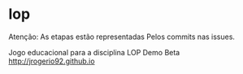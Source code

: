 # lop

Atenção: As etapas estão representadas Pelos commits nas issues.

Jogo educacional para a disciplina LOP
Demo Beta http://jrogerio92.github.io 
